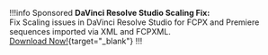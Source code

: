 !!!info Sponsored
**DaVinci Resolve Studio Scaling Fix:**<br />
Fix Scaling issues in DaVinci Resolve Studio for FCPX and Premiere sequences imported via XML and FCPXML.<br />
[Download Now!](https://julien.chichignoud.com/resolve-script-scaling-fix){target="_blank"}
!!!